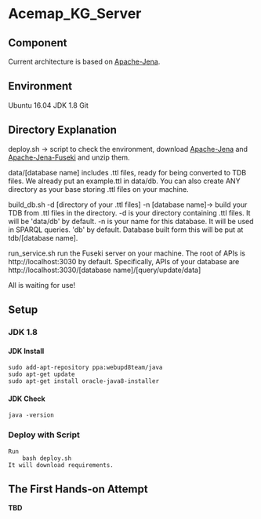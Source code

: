 # Acemap_KG_Server

## Component
Current architecture is based on [Apache-Jena](http://jena.apache.org/).

## Environment
Ubuntu 16.04
JDK 1.8
Git

## Directory Explanation
deploy.sh -> script to check the environment, download [Apache-Jena](http://jena.apache.org/) and [Apache-Jena-Fuseki](http://jena.apache.org/documentation/fuseki2/index.html) and unzip them.

data/[database name] includes .ttl files, ready for being converted to TDB files.
We already put an example.ttl in data/db.
You can also create ANY directory as your base storing .ttl files on your machine.

build_db.sh -d \[directory of your .ttl files\] -n \[database name\]-> build your TDB from .ttl files in the directory.
-d is your directory containing .ttl files. It will be 'data/db' by default.
-n is your name for this database. It will be used in SPARQL queries. 'db' by default.
Database built form this will be put at tdb/\[database name\].

run_service.sh run the Fuseki server on your machine. The root of APIs is http://localhost:3030 by default. 
Specifically, APIs of your database are http://localhost:3030/\[database name\]/[query/update/data]

All is waiting for use!

## Setup
### JDK 1.8
#### JDK Install
    sudo add-apt-repository ppa:webupd8team/java
    sudo apt-get update
    sudo apt-get install oracle-java8-installer

#### JDK Check
    java -version

### Deploy with Script
    Run
        bash deploy.sh
    It will download requirements.

## The First Hands-on Attempt
**TBD**
